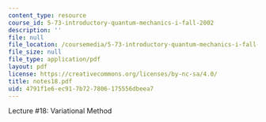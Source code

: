```yaml
---
content_type: resource
course_id: 5-73-introductory-quantum-mechanics-i-fall-2002
description: ''
file: null
file_location: /coursemedia/5-73-introductory-quantum-mechanics-i-fall-2002/4791f1e6ec917b727806175556dbeea7_notes18.pdf
file_size: null
file_type: application/pdf
layout: pdf
license: https://creativecommons.org/licenses/by-nc-sa/4.0/
title: notes18.pdf
uid: 4791f1e6-ec91-7b72-7806-175556dbeea7
---
```

Lecture #18: Variational Method